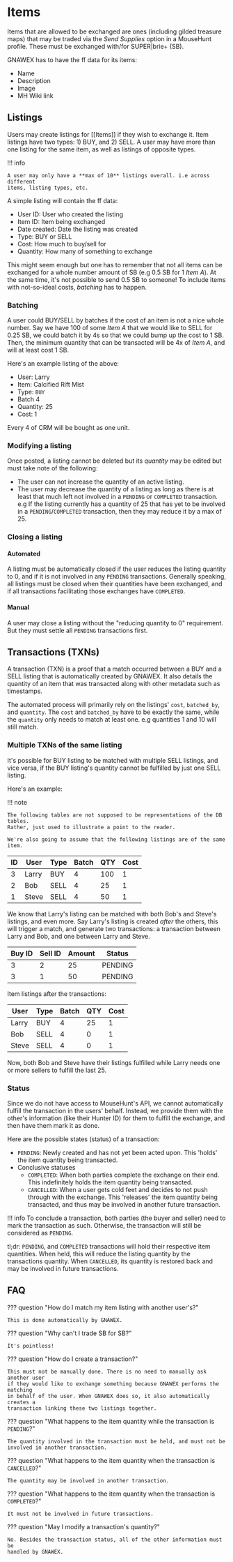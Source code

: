 # Items

Items that are allowed to be exchanged are ones (including gilded treasure maps)
that may be traded via the _Send Supplies_ option in a MouseHunt profile. These
must be exchanged with/for SUPER|brie+ (SB).

GNAWEX has to have the ff data for its items:

- Name
- Description
- Image
- MH Wiki link

## Listings

Users may create listings for [[Items]] if they wish to exchange it. Item
listings have two types: 1) BUY, and 2) SELL. A user may have more than one
listing for the same item, as well as listings of opposite types.

!!! info

    A user may only have a **max of 10** listings overall. i.e across different
    items, listing types, etc.

A simple listing will contain the ff data:

- User ID: User who created the listing
- Item ID: Item being exchanged
- Date created: Date the listing was created
- Type: BUY or SELL
- Cost: How much to buy/sell for
- Quantity: How many of something to exchange

This might seem enough but one has to remember that not all items can be exchanged
for a whole number amount of SB (e.g 0.5 SB for 1 _Item A_). At the same time,
it's not possible to send 0.5 SB to someone! To include items with not-so-ideal
costs, _batching_ has to happen.

### Batching

A user could BUY/SELL by batches if the cost of an item is not a nice whole
number. Say we have 100 of some _Item A_ that we would like to SELL for 0.25
SB, we could batch it by 4s so that we could bump up the cost to 1 SB. Then,
the minimum quantity that can be transacted will be 4x of _Item A_, and will at
least cost 1 SB.

Here's an example listing of the above:

- User: Larry
- Item: Calcified Rift Mist
- Type: `BUY`
- Batch 4
- Quantity: 25
- Cost: 1

Every 4 of <span title="Acronym for Calcified Rift Mist">CRM</span> will be
bought as one unit.

### Modifying a listing

Once posted, a listing cannot be deleted but its _quantity_ may be edited but
must take note of the following:

- The user can not increase the quantity of an active listing.
- The user may decrease the quantity of a listing as long as there is at least
that much left not involved in a `PENDING` or `COMPLETED` transaction. e.g If
the listing currently has a quantity of 25 that has yet to be involved in a
`PENDING`/`COMPLETED` transaction, then they may reduce it by a max of 25.

### Closing a listing

#### Automated

A listing must be automatically closed if the user reduces the listing quantity
to 0, and if it is not involved in any `PENDING` transactions. Generally
speaking, all listings must be closed when their quantities have been exchanged,
and if all transactions facilitating those exchanges have `COMPLETED`.

#### Manual

A user may close a listing without the "reducing quantity to 0" requirement. But
they must settle all `PENDING` transactions first.

## Transactions (TXNs)

A transaction (TXN) is a proof that a match occurred between a BUY and a SELL
listing that is automatically created by GNAWEX. It also details the quantity
of an item that was transacted along with other metadata such as timestamps.

The automated process will primarily rely on the listings' `cost`, `batched_by`,
and `quantity`. The `cost` and `batched_by` have to be exactly the same, while
the `quantity` only needs to match at least one. e.g quantities 1 and 10 will
still match.

### Multiple TXNs of the same listing

It's possible for BUY listing to be matched with multiple SELL listings, and
vice versa, if the BUY listing's quantity cannot be fulfilled by just one SELL
listing.

Here's an example:

!!! note

    The following tables are not supposed to be representations of the DB tables.
    Rather, just used to illustrate a point to the reader.

    We're also going to assume that the following listings are of the same item.

ID | User | Type | Batch | QTY | Cost
-- |---- | ---- | ----- | -------- | ----
3  | Larry | BUY  | 4 | 100 | 1
2  | Bob | SELL | 4 | 25 | 1
1  | Steve | SELL | 4| 50 | 1

We know that Larry's listing can be matched with both Bob's and Steve's
listings, and even more. Say Larry's listing is created _after_ the others,
this will trigger a match, and generate two transactions: a transaction between
Larry and Bob, and one between Larry and Steve.

Buy ID | Sell ID | Amount | Status
-- | -- | -- | --
3 | 2  | 25 | PENDING
3 | 1 | 50 | PENDING

Item listings after the transactions:

User | Type | Batch | QTY | Cost
---- | ---- | ----- | -------- | ----
Larry | BUY  | 4 | 25 | 1
Bob | SELL | 4 | 0 | 1
Steve | SELL | 4| 0 | 1

Now, both Bob and Steve have their listings fulfilled while Larry needs one or
more sellers to fulfill the last 25.

### Status

Since we do not have access to MouseHunt's API, we cannot automatically fulfill
the transaction in the users' behalf. Instead, we provide them with the other's
information (like their Hunter ID) for them to fulfill the exchange, and then
have them mark it as done.

Here are the possible states (status) of a transaction:

- `PENDING`: Newly created and has not yet been acted upon. This 'holds' the
item quantity being transacted.
- Conclusive statuses
  - `COMPLETED`: When both parties complete the exchange on their end.
  This indefinitely holds the item quantity being transacted.
  - `CANCELLED`: When a user gets cold feet and decides to not push through
  with the exchange. This 'releases' the item quantity being transacted, and
  thus may be involved in another future transaction.

!!! info
    To conclude a transaction, both parties (the buyer and seller) need to mark
    the transaction as such. Otherwise, the transaction will still be considered
    as `PENDING`.

tl;dr: `PENDING`, and `COMPLETED` transactions will hold their respective item
quantities. When held, this will reduce the listing quantity by the transactions
quantity. When `CANCELLED`, its quantity is restored back and may be involved
in future transactions.

## FAQ

??? question "How do I match my item listing with another user's?"

    This is done automatically by GNAWEX.

??? question "Why can't I trade SB for SB?"

    It's pointless!

??? question "How do I create a transaction?"

    This must not be manually done. There is no need to manually ask another user
    if they would like to exchange something because GNAWEX performs the matching
    in behalf of the user. When GNAWEX does so, it also automatically creates a
    transaction linking these two listings together.

??? question "What happens to the item quantity while the transaction is `PENDING`?"

    The quantity involved in the transaction must be held, and must not be
    involved in another transaction.

??? question "What happens to the item quantity when the transaction is `CANCELLED`?"

    The quantity may be involved in another transaction.

??? question "What happens to the item quantity when the transaction is `COMPLETED`?"

    It must not be involved in future transactions.

??? question "May I modify a transaction's quantity?"

    No. Besides the transaction status, all of the other information must be
    handled by GNAWEX.
